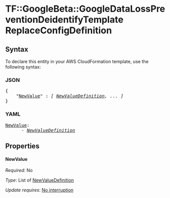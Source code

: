 # TF::GoogleBeta::GoogleDataLossPreventionDeidentifyTemplate ReplaceConfigDefinition

## Syntax

To declare this entity in your AWS CloudFormation template, use the following syntax:

### JSON

<pre>
{
    "<a href="#newvalue" title="NewValue">NewValue</a>" : <i>[ <a href="newvaluedefinition.md">NewValueDefinition</a>, ... ]</i>
}
</pre>

### YAML

<pre>
<a href="#newvalue" title="NewValue">NewValue</a>: <i>
      - <a href="newvaluedefinition.md">NewValueDefinition</a></i>
</pre>

## Properties

#### NewValue

_Required_: No

_Type_: List of <a href="newvaluedefinition.md">NewValueDefinition</a>

_Update requires_: [No interruption](https://docs.aws.amazon.com/AWSCloudFormation/latest/UserGuide/using-cfn-updating-stacks-update-behaviors.html#update-no-interrupt)

